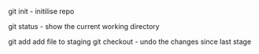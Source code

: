 git init - initilise repo

git status - show the current working directory

git add <filename> add file to staging
git checkout <filename> - undo the changes since last stage
